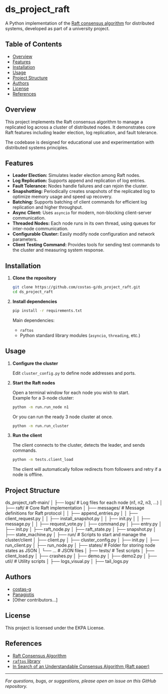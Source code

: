# ds_project_raft

A Python implementation of the [Raft consensus algorithm](https://raft.github.io/) for distributed systems, developed as part of a university project.

## Table of Contents

- [Overview](#overview)
- [Features](#features)
- [Installation](#installation)
- [Usage](#usage)
- [Project Structure](#project-structure)
- [Authors](#authors)
- [License](#license)
- [References](#references)

## Overview

This project implements the Raft consensus algorithm to manage a replicated log across a cluster of distributed nodes. It demonstrates core Raft features including leader election, log replication, and fault tolerance.

The codebase is designed for educational use and experimentation with distributed systems principles.

## Features

- **Leader Election:** Simulates leader election among Raft nodes.
- **Log Replication:** Supports append and replication of log entries.
- **Fault Tolerance:** Nodes handle failures and can rejoin the cluster.
- **Snapshotting:** Periodically creates snapshots of the replicated log to optimize memory usage and speed up recovery.
- **Batching:** Supports batching of client commands for efficient log replication and higher throughput.
- **Async Client:** Uses `asyncio` for modern, non-blocking client-server communication.
- **Threaded Nodes:** Each node runs in its own thread, using queues for inter-node communication.
- **Configurable Cluster:** Easily modify node configuration and network parameters.
- **Client Testing Command:** Provides tools for sending test commands to the cluster and measuring system response.


## Installation

1. **Clone the repository**
    ```bash
    git clone https://github.com/costas-g/ds_project_raft.git
    cd ds_project_raft
    ```

2. **Install dependencies**
    ```bash
    pip install -r requirements.txt
    ```

    Main dependencies:  
    - `raftos`  
    - Python standard library modules (`asyncio`, `threading`, etc.)

## Usage

1. **Configure the cluster**

    Edit `cluster_config.py` to define node addresses and ports.

2. **Start the Raft nodes**

    Open a terminal window for each node you wish to start.  
    Example for a 3-node cluster:

    ```bash
    python -m run.run_node n1
    ```

    Or you can run the ready 3 node cluster at once. 
    ```bash
    python -m run.run_cluster
    ```

3. **Run the client**

    The client connects to the cluster, detects the leader, and sends commands.

    ```bash
    python -m tests.client_load
    ```

    The client will automatically follow redirects from followers and retry if a node is offline.

## Project Structure

ds_project_raft-main/
│
├── logs/                    # Log files for each node (n1, n2, n3, ...)
│
├── raft/                    # Core Raft implementation
│   ├── messages/            # Message definitions for Raft protocol
│   │   ├── append_entries.py
│   │   ├── client_request.py
│   │   ├── install_snapshot.py
│   │   ├── init.py
│   │   ├── message.py
│   │   ├── request_vote.py
│   ├── command.py
│   ├── entry.py
│   ├── init.py
│   ├── raft_node.py
│   ├── raft_state.py
│   ├── snapshot.py
│   ├── state_machine.py
│
├── run/                     # Scripts to start and manage the cluster/client
│   ├── client.py
│   ├── cluster_config.py
│   ├── init.py
│   ├── run_client.py
│   ├── run_node.py
│
├── states/                  # Folder for storing node states as JSON
│   └── ...                  # JSON files
│
├── tests/                   # Test scripts
│   ├── client_load.py
│   ├── crashes.py
│   ├── demo.py
│   ├── demo2.py
│
├── util/                    # Utility scripts
│   ├── logs_visual.py
│   ├── tail_logs.py




## Authors

- [costas-g](https://github.com/costas-g)
- [Panagiotis](https://github.com/yourusername)  <!-- Replace with your actual GitHub username if desired -->
- [Other contributors...]

## License

This project is licensed under the EKPA License.

## References

- [Raft Consensus Algorithm](https://raft.github.io/)
- [`raftos` library](https://github.com/zhebrak/raftos)
- [In Search of an Understandable Consensus Algorithm (Raft paper)](https://raft.github.io/raft.pdf)

---

*For questions, bugs, or suggestions, please open an issue on this GitHub repository.*

